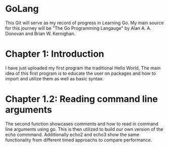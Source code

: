 # GoLang
This Git will serve as my record of progress in Learning Go. My main source for this journey will be "The Go Programming Langauge" by Alan A. A. Donovan and Brian W. Kernighan.

# Chapter 1: Introduction
I have just uploaded my first program the traditional Hello World, The main idea of this first program is to educate the user on packages and how to import and utilize them as well as basic syntax. 

# Chapter 1.2: Reading command line arguments
The second function showcases comments and how to read in command line arguments using go. This is then utilized to build our own version of the echo commmand. Additionally echo2 and echo3 show the same functionality from different timed approachs to compare performance.


